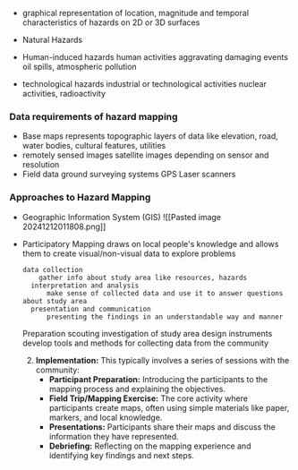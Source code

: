 - graphical representation of location, magnitude and temporal characteristics of hazards on 2D or 3D surfaces

- Natural Hazards
- Human-induced hazards
	  human activities aggravating damaging events
	  oil spills, atmospheric pollution
- technological hazards
	  industrial or technological activities
	  nuclear activities, radioactivity 

### Data requirements of hazard mapping
- Base maps
	  represents topographic layers of data like elevation, road, water bodies, cultural features, utilities
- remotely sensed images
	  satellite images depending on sensor and resolution
- Field data
	  ground surveying systems
	  GPS 
	  Laser scanners

### Approaches to Hazard Mapping
- Geographic Information System (GIS)
	  ![[Pasted image 20241212011808.png]]

- Participatory Mapping
	  draws on local people's knowledge and allows them to create visual/non-visual data to explore problems
	  
	  data collection
		  gather info about study area like resources, hazards
		interpretation and analysis
			make sense of collected data and use it to answer questions about study area
		presentation and communication
			presenting the findings in an understandable way and manner

	Preparation
		scouting
			investigation of study area
		design instruments
			develop tools and methods for collecting data from the community
			
	2. **Implementation:** This typically involves a series of sessions with the community:
	    - **Participant Preparation:** Introducing the participants to the mapping process and explaining the objectives.
	    - **Field Trip/Mapping Exercise:** The core activity where participants create maps, often using simple materials like paper, markers, and local knowledge.
	    - **Presentations:** Participants share their maps and discuss the information they have represented.
	    - **Debriefing:** Reflecting on the mapping experience and identifying key findings and next steps.